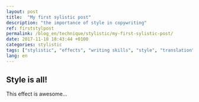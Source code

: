 ```yaml
---
layout: post
title:  "My first sylistic post"
description: "the importance of style in copywriting"
ref: firststylpost
permalink: /blog_en/technique/stylistic/my-first-sylistic-post/
date: 2017-11-18 18:43:44 +0100
categories: stylistic
tags: ["stylistic", "effects", "writing skills", "style", "translation", "World", "Europe"]
lang: en
---
```


## Style is all!

This effect is awesome...

